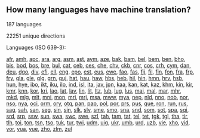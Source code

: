 ## How many languages have machine translation?
187 languages

22251 unique directions

Languages (ISO 639-3):

[afr](https://en.wikipedia.org/wiki/ISO_639:afr), [amh](https://en.wikipedia.org/wiki/ISO_639:amh), [apc](https://en.wikipedia.org/wiki/ISO_639:apc), [ara](https://en.wikipedia.org/wiki/ISO_639:ara), [arg](https://en.wikipedia.org/wiki/ISO_639:arg), [asm](https://en.wikipedia.org/wiki/ISO_639:asm), [ast](https://en.wikipedia.org/wiki/ISO_639:ast), [aym](https://en.wikipedia.org/wiki/ISO_639:aym), [aze](https://en.wikipedia.org/wiki/ISO_639:aze), [bak](https://en.wikipedia.org/wiki/ISO_639:bak), [bam](https://en.wikipedia.org/wiki/ISO_639:bam), [bel](https://en.wikipedia.org/wiki/ISO_639:bel), [bem](https://en.wikipedia.org/wiki/ISO_639:bem), [ben](https://en.wikipedia.org/wiki/ISO_639:ben), [bho](https://en.wikipedia.org/wiki/ISO_639:bho), [bis](https://en.wikipedia.org/wiki/ISO_639:bis), [bod](https://en.wikipedia.org/wiki/ISO_639:bod), [bos](https://en.wikipedia.org/wiki/ISO_639:bos), [bre](https://en.wikipedia.org/wiki/ISO_639:bre), [bul](https://en.wikipedia.org/wiki/ISO_639:bul), [cat](https://en.wikipedia.org/wiki/ISO_639:cat), [ceb](https://en.wikipedia.org/wiki/ISO_639:ceb), [ces](https://en.wikipedia.org/wiki/ISO_639:ces), [che](https://en.wikipedia.org/wiki/ISO_639:che), [chv](https://en.wikipedia.org/wiki/ISO_639:chv), [ckb](https://en.wikipedia.org/wiki/ISO_639:ckb), [cnr](https://en.wikipedia.org/wiki/ISO_639:cnr), [cos](https://en.wikipedia.org/wiki/ISO_639:cos), [crh](https://en.wikipedia.org/wiki/ISO_639:crh), [cym](https://en.wikipedia.org/wiki/ISO_639:cym), [dan](https://en.wikipedia.org/wiki/ISO_639:dan), [deu](https://en.wikipedia.org/wiki/ISO_639:deu), [dgo](https://en.wikipedia.org/wiki/ISO_639:dgo), [div](https://en.wikipedia.org/wiki/ISO_639:div), [efi](https://en.wikipedia.org/wiki/ISO_639:efi), [ell](https://en.wikipedia.org/wiki/ISO_639:ell), [eng](https://en.wikipedia.org/wiki/ISO_639:eng), [epo](https://en.wikipedia.org/wiki/ISO_639:epo), [est](https://en.wikipedia.org/wiki/ISO_639:est), [eus](https://en.wikipedia.org/wiki/ISO_639:eus), [ewe](https://en.wikipedia.org/wiki/ISO_639:ewe), [fao](https://en.wikipedia.org/wiki/ISO_639:fao), [fas](https://en.wikipedia.org/wiki/ISO_639:fas), [fij](https://en.wikipedia.org/wiki/ISO_639:fij), [fil](https://en.wikipedia.org/wiki/ISO_639:fil), [fin](https://en.wikipedia.org/wiki/ISO_639:fin), [fon](https://en.wikipedia.org/wiki/ISO_639:fon), [fra](https://en.wikipedia.org/wiki/ISO_639:fra), [frp](https://en.wikipedia.org/wiki/ISO_639:frp), [fry](https://en.wikipedia.org/wiki/ISO_639:fry), [gla](https://en.wikipedia.org/wiki/ISO_639:gla), [gle](https://en.wikipedia.org/wiki/ISO_639:gle), [glg](https://en.wikipedia.org/wiki/ISO_639:glg), [grn](https://en.wikipedia.org/wiki/ISO_639:grn), [guj](https://en.wikipedia.org/wiki/ISO_639:guj), [hat](https://en.wikipedia.org/wiki/ISO_639:hat), [hau](https://en.wikipedia.org/wiki/ISO_639:hau), [haw](https://en.wikipedia.org/wiki/ISO_639:haw), [hbs](https://en.wikipedia.org/wiki/ISO_639:hbs), [heb](https://en.wikipedia.org/wiki/ISO_639:heb), [hil](https://en.wikipedia.org/wiki/ISO_639:hil), [hin](https://en.wikipedia.org/wiki/ISO_639:hin), [hmn](https://en.wikipedia.org/wiki/ISO_639:hmn), [hrv](https://en.wikipedia.org/wiki/ISO_639:hrv), [hsb](https://en.wikipedia.org/wiki/ISO_639:hsb), [hun](https://en.wikipedia.org/wiki/ISO_639:hun), [hye](https://en.wikipedia.org/wiki/ISO_639:hye), [ibo](https://en.wikipedia.org/wiki/ISO_639:ibo), [ikt](https://en.wikipedia.org/wiki/ISO_639:ikt), [iku](https://en.wikipedia.org/wiki/ISO_639:iku), [ilo](https://en.wikipedia.org/wiki/ISO_639:ilo), [ind](https://en.wikipedia.org/wiki/ISO_639:ind), [isl](https://en.wikipedia.org/wiki/ISO_639:isl), [ita](https://en.wikipedia.org/wiki/ISO_639:ita), [jav](https://en.wikipedia.org/wiki/ISO_639:jav), [jpn](https://en.wikipedia.org/wiki/ISO_639:jpn), [kaa](https://en.wikipedia.org/wiki/ISO_639:kaa), [kan](https://en.wikipedia.org/wiki/ISO_639:kan), [kat](https://en.wikipedia.org/wiki/ISO_639:kat), [kaz](https://en.wikipedia.org/wiki/ISO_639:kaz), [khm](https://en.wikipedia.org/wiki/ISO_639:khm), [kin](https://en.wikipedia.org/wiki/ISO_639:kin), [kir](https://en.wikipedia.org/wiki/ISO_639:kir), [kmr](https://en.wikipedia.org/wiki/ISO_639:kmr), [knn](https://en.wikipedia.org/wiki/ISO_639:knn), [kor](https://en.wikipedia.org/wiki/ISO_639:kor), [kri](https://en.wikipedia.org/wiki/ISO_639:kri), [lao](https://en.wikipedia.org/wiki/ISO_639:lao), [lat](https://en.wikipedia.org/wiki/ISO_639:lat), [lav](https://en.wikipedia.org/wiki/ISO_639:lav), [lin](https://en.wikipedia.org/wiki/ISO_639:lin), [lit](https://en.wikipedia.org/wiki/ISO_639:lit), [ltz](https://en.wikipedia.org/wiki/ISO_639:ltz), [lub](https://en.wikipedia.org/wiki/ISO_639:lub), [lug](https://en.wikipedia.org/wiki/ISO_639:lug), [lus](https://en.wikipedia.org/wiki/ISO_639:lus), [mai](https://en.wikipedia.org/wiki/ISO_639:mai), [mal](https://en.wikipedia.org/wiki/ISO_639:mal), [mar](https://en.wikipedia.org/wiki/ISO_639:mar), [mhr](https://en.wikipedia.org/wiki/ISO_639:mhr), [mkd](https://en.wikipedia.org/wiki/ISO_639:mkd), [mlg](https://en.wikipedia.org/wiki/ISO_639:mlg), [mlt](https://en.wikipedia.org/wiki/ISO_639:mlt), [mni](https://en.wikipedia.org/wiki/ISO_639:mni), [mon](https://en.wikipedia.org/wiki/ISO_639:mon), [mri](https://en.wikipedia.org/wiki/ISO_639:mri), [mrj](https://en.wikipedia.org/wiki/ISO_639:mrj), [msa](https://en.wikipedia.org/wiki/ISO_639:msa), [mww](https://en.wikipedia.org/wiki/ISO_639:mww), [mya](https://en.wikipedia.org/wiki/ISO_639:mya), [nep](https://en.wikipedia.org/wiki/ISO_639:nep), [nld](https://en.wikipedia.org/wiki/ISO_639:nld), [nno](https://en.wikipedia.org/wiki/ISO_639:nno), [nob](https://en.wikipedia.org/wiki/ISO_639:nob), [nor](https://en.wikipedia.org/wiki/ISO_639:nor), [nso](https://en.wikipedia.org/wiki/ISO_639:nso), [nya](https://en.wikipedia.org/wiki/ISO_639:nya), [oci](https://en.wikipedia.org/wiki/ISO_639:oci), [orm](https://en.wikipedia.org/wiki/ISO_639:orm), [ory](https://en.wikipedia.org/wiki/ISO_639:ory), [otq](https://en.wikipedia.org/wiki/ISO_639:otq), [pan](https://en.wikipedia.org/wiki/ISO_639:pan), [pap](https://en.wikipedia.org/wiki/ISO_639:pap), [pol](https://en.wikipedia.org/wiki/ISO_639:pol), [por](https://en.wikipedia.org/wiki/ISO_639:por), [prs](https://en.wikipedia.org/wiki/ISO_639:prs), [pus](https://en.wikipedia.org/wiki/ISO_639:pus), [que](https://en.wikipedia.org/wiki/ISO_639:que), [ron](https://en.wikipedia.org/wiki/ISO_639:ron), [run](https://en.wikipedia.org/wiki/ISO_639:run), [rus](https://en.wikipedia.org/wiki/ISO_639:rus), [sag](https://en.wikipedia.org/wiki/ISO_639:sag), [sah](https://en.wikipedia.org/wiki/ISO_639:sah), [san](https://en.wikipedia.org/wiki/ISO_639:san), [seg](https://en.wikipedia.org/wiki/ISO_639:seg), [sin](https://en.wikipedia.org/wiki/ISO_639:sin), [sjn](https://en.wikipedia.org/wiki/ISO_639:sjn), [slk](https://en.wikipedia.org/wiki/ISO_639:slk), [slv](https://en.wikipedia.org/wiki/ISO_639:slv), [sme](https://en.wikipedia.org/wiki/ISO_639:sme), [smo](https://en.wikipedia.org/wiki/ISO_639:smo), [sna](https://en.wikipedia.org/wiki/ISO_639:sna), [snd](https://en.wikipedia.org/wiki/ISO_639:snd), [som](https://en.wikipedia.org/wiki/ISO_639:som), [sot](https://en.wikipedia.org/wiki/ISO_639:sot), [spa](https://en.wikipedia.org/wiki/ISO_639:spa), [sqi](https://en.wikipedia.org/wiki/ISO_639:sqi), [srd](https://en.wikipedia.org/wiki/ISO_639:srd), [srp](https://en.wikipedia.org/wiki/ISO_639:srp), [ssw](https://en.wikipedia.org/wiki/ISO_639:ssw), [sun](https://en.wikipedia.org/wiki/ISO_639:sun), [swa](https://en.wikipedia.org/wiki/ISO_639:swa), [swc](https://en.wikipedia.org/wiki/ISO_639:swc), [swe](https://en.wikipedia.org/wiki/ISO_639:swe), [szl](https://en.wikipedia.org/wiki/ISO_639:szl), [tah](https://en.wikipedia.org/wiki/ISO_639:tah), [tam](https://en.wikipedia.org/wiki/ISO_639:tam), [tat](https://en.wikipedia.org/wiki/ISO_639:tat), [tel](https://en.wikipedia.org/wiki/ISO_639:tel), [tet](https://en.wikipedia.org/wiki/ISO_639:tet), [tgk](https://en.wikipedia.org/wiki/ISO_639:tgk), [tgl](https://en.wikipedia.org/wiki/ISO_639:tgl), [tha](https://en.wikipedia.org/wiki/ISO_639:tha), [tir](https://en.wikipedia.org/wiki/ISO_639:tir), [tlh](https://en.wikipedia.org/wiki/ISO_639:tlh), [toi](https://en.wikipedia.org/wiki/ISO_639:toi), [ton](https://en.wikipedia.org/wiki/ISO_639:ton), [tsn](https://en.wikipedia.org/wiki/ISO_639:tsn), [tso](https://en.wikipedia.org/wiki/ISO_639:tso), [tuk](https://en.wikipedia.org/wiki/ISO_639:tuk), [tur](https://en.wikipedia.org/wiki/ISO_639:tur), [twi](https://en.wikipedia.org/wiki/ISO_639:twi), [udm](https://en.wikipedia.org/wiki/ISO_639:udm), [uig](https://en.wikipedia.org/wiki/ISO_639:uig), [ukr](https://en.wikipedia.org/wiki/ISO_639:ukr), [umb](https://en.wikipedia.org/wiki/ISO_639:umb), [urd](https://en.wikipedia.org/wiki/ISO_639:urd), [uzb](https://en.wikipedia.org/wiki/ISO_639:uzb), [vie](https://en.wikipedia.org/wiki/ISO_639:vie), [xho](https://en.wikipedia.org/wiki/ISO_639:xho), [yid](https://en.wikipedia.org/wiki/ISO_639:yid), [yor](https://en.wikipedia.org/wiki/ISO_639:yor), [yua](https://en.wikipedia.org/wiki/ISO_639:yua), [yue](https://en.wikipedia.org/wiki/ISO_639:yue), [zho](https://en.wikipedia.org/wiki/ISO_639:zho), [zlm](https://en.wikipedia.org/wiki/ISO_639:zlm), [zul](https://en.wikipedia.org/wiki/ISO_639:zul)
